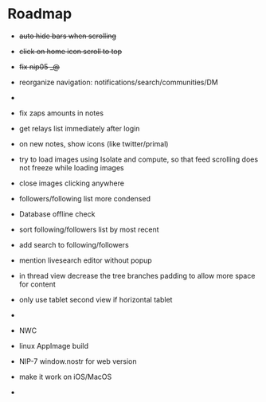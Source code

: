 # Roadmap

- ~~auto hide bars when scrolling~~
- ~~click on home icon scroll to top~~
- ~~fix nip05 _@<domain>~~

- reorganize navigation: notifications/search/communities/DM
- 
- fix zaps amounts in notes
- get relays list immediately after login
- on new notes, show icons (like twitter/primal)
- try to load images using Isolate and compute, so that feed scrolling does not freeze while loading images
- close images clicking anywhere
- followers/following list more condensed
- Database offline check
- sort following/followers list by most recent
- add search to following/followers
- mention livesearch editor without popup
- in thread view decrease the tree branches padding to allow more space for content
- only use tablet second view if horizontal tablet
- 
- NWC
- linux AppImage build
- NIP-7 window.nostr for web version
- make it work on iOS/MacOS
- 
